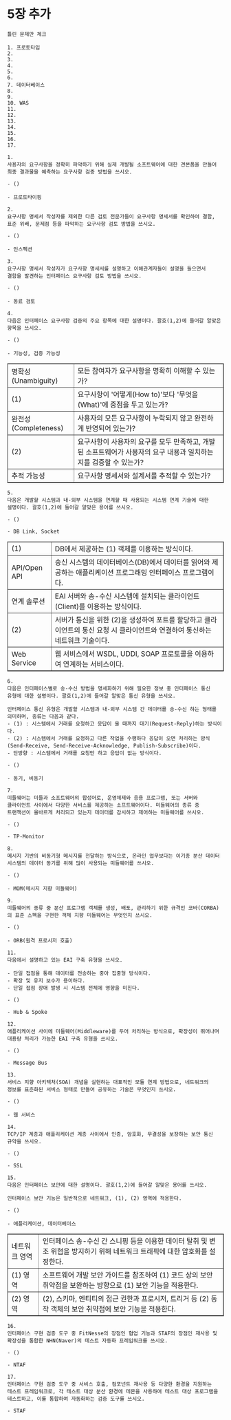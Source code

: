 # 5장 추가

```
틀린 문제만 체크
```

```
1. 프로토타입
2. 
3. 
4. 
5. 
6. 
7. 데이터베이스
8. 
9. 
10. WAS
11. 
12. 
13. 
14. 
15. 
16.
17.
```

```
1.
사용자의 요구사항을 정확히 파악하기 위해 실제 개발될 소프트웨어에 대한 견본품을 만들어 
최종 결과물을 예측하는 요구사항 검증 방법을 쓰시오.

- ()

- 프로토타이핑
```

```
2.
요구사항 명세서 작성자를 제외한 다른 검토 전문가들이 요구사항 명세서를 확인하여 결함, 
표준 위배, 문제점 등을 파악하는 요구사항 검토 방법을 쓰시오.

- ()

- 인스펙션
```

```
3.
요구사항 명세서 작성자가 요구사항 명세서를 설명하고 이해관계자들이 설명을 들으면서 
결함을 발견하는 인터페이스 요구사항 검토 방법을 쓰시오.

- ()

- 동료 검토
```

```
4.
다음은 인터페이스 요구사항 검증의 주요 항목에 대한 설명이다. 괄호(1,2)에 들어갈 알맞은 항목을 쓰시오.

- ()

- 기능성, 검증 가능성
```
<table border="1">
    <tr>
        <td>명확성(Unambiguity)
        </td>
        <td>모든 참여자가 요구사항을 명확히 이해할 수 있는가?
        </td>
    </tr>
    <tr>
        <td>(1)
        </td>
        <td>요구사항이 '어떻게(How to)'보다 '무엇을(What)'에 중점을 두고 있는가?
        </td>
    </tr>
    <tr>
        <td>완전성(Completeness)
        </td>
        <td>사용자의 모든 요구사항이 누락되지 않고 완전하게 반영되어 있는가?
        </td>
    </tr>
    <tr>
        <td>(2)
        </td>
        <td>요구사항이 사용자의 요구를 모두 만족하고, 개발된 소프트웨어가 사용자의 
        요구 내용과 일치하는지를 검증할 수 있는가?
        </td>
    </tr>
    <tr>
        <td>추적 가능성
        </td>
        <td>요구사항 명세서와 설계서를 추적할 수 있는가?
        </td>
    </tr>
</table>

```
5.
다음은 개발할 시스템과 내-외부 시스템을 연계할 때 사용되는 시스템 연계 기술에 대한 
설명이다. 괄호(1,2)에 들어갈 알맞은 용어를 쓰시오.

- ()

- DB Link, Socket
```
<table border="1">
    <tr>
        <td>(1)
        </td>
        <td>DB에서 제공하는 (1) 객체를 이용하는 방식이다.
        </td>
    </tr>
    <tr>
        <td>API/Open API
        </td>
        <td>송신 시스템의 데이터베이스(DB)에서 데이터를 읽어와 제공하는 애플리케이션 프로그래밍 인터페이스 프로그램이다.
        </td>
    </tr>
    <tr>
        <td>연계 솔루션
        </td>
        <td>EAI 서버와 송-수신 시스템에 설치되는 클라이언트(Client)를 이용하는 방식이다.
        </td>
    </tr>
    <tr>
        <td>(2)
        </td>
        <td>서버가 통신을 위한 (2)을 생성하여 포트를 할당하고 클라이언트의 통신 요청 시 클라이언트와 연결하여 통신하는 네트워크 기술이다.
        </td>
    </tr>
    <tr>
        <td>Web Service
        </td>
        <td>웹 서비스에서 WSDL, UDDI, SOAP 프로토콜을 이용하여 연계하는 서비스이다.
        </td>
    </tr>
</table>

```
6.
다음은 인터페이스별로 송-수신 방법을 명세화하기 위해 필요한 정보 중 인터페이스 통신 
유형에 대한 설명이다. 괄호(1,2)에 들어갈 알맞은 통신 유형을 쓰시오.

인터페이스 통신 유형은 개발할 시스템과 내-외부 시스템 간 데이터를 송-수신 하는 형태를 의미하며, 종류는 다음과 같다.
- (1) : 시스템에서 거래를 요청하고 응답이 올 때까지 대기(Request-Reply)하는 방식이다.
- (2) : 시스템에서 거래를 요청하고 다른 작업을 수행하다 응답이 오면 처리하는 방식
(Send-Receive, Send-Receive-Acknowledge, Publish-Subscribe)이다.
- 단방향 : 시스템에서 거래를 요청만 하고 응답이 없는 방식이다.

- ()

- 동기, 비동기
```

```
7.
미들웨어는 미들과 소프트웨어의 합성어로, 운영체제와 응용 프로그램, 또는 서버와 
클라이언트 사이에서 다양한 서비스를 제공하는 소프트웨어이다. 미들웨어의 종류 중 
트랜잭션이 올바르게 처리되고 있는지 데이터를 감시하고 제어하는 미들웨어를 쓰시오.

- ()

- TP-Monitor
```

```
8.
메시지 기반의 비동기형 메시지를 전달하는 방식으로, 온라인 업무보다는 이기종 분산 데이터 
시스템의 데이터 동기를 위해 많이 사용되는 미들웨어를 쓰시오.

- ()

- MOM(메시지 지향 미들웨어)
```

```
9.
미들웨어의 종류 중 분산 프로그램 객체를 생성, 배포, 관리하기 위한 규격인 코바(CORBA)의 표준 스펙을 구현한 객체 지향 미들웨어는 무엇인지 쓰시오.

- ()

- ORB(원격 프로시저 호출)
```

```
11.
다음에서 설명하고 있는 EAI 구축 유형을 쓰시오.

- 단일 접점을 통해 데이터를 전송하는 중아 집중형 방식이다.
- 확장 및 유지 보수가 용이하다.
- 단일 접점 장애 발생 시 시스템 전체에 영향을 미친다.

- ()

- Hub & Spoke
```

```
12.
애플리케이션 사이에 미들웨어(Middleware)를 두어 처리하는 방식으로, 확장성이 뛰어나며 
대용량 처리가 가능한 EAI 구축 유형을 쓰시오.

- ()

- Message Bus
```

```
13.
서비스 지향 아키텍처(SOA) 개념을 실현하는 대표적인 모듈 연계 방법으로, 네트워크의 
정보를 표준화된 서비스 형태로 만들어 공유하는 기술은 무엇인지 쓰시오.

- ()

- 웹 서비스
```

```
14.
TCP/IP 계층과 애플리케이션 계층 사이에서 인증, 암호화, 무결성을 보장하는 보안 통신 
규약을 쓰시오.

- ()

- SSL
```

```
15.
다음은 인터페이스 보안에 대한 설명이다. 괄호(1,2)에 들어갈 알맞은 용어를 쓰시오.

인터페이스 보안 기능은 일반적으로 네트워크, (1), (2) 영역에 적용한다.

- ()

- 애플리케이션, 데이터베이스
```
<table border="1">
    <tr>
        <td>네트워크 영역
        </td>
        <td>인터페이스 송-수신 간 스니핑 등을 이용한 데이터 탈취 및 변조 위협을 방지하기 위해 네트워크 트래픽에 대한 암호화를 설정한다.
        </td>
    </tr>
    <tr>
        <td>(1) 영역
        </td>
        <td>소프트웨어 개발 보안 가이드를 참조하여 (1) 코드 상의 보안 취약점을 보완하는 방향으로 (1) 보안 기능을 적용한다.
        </td>
    </tr>
    <tr>
        <td>(2) 영역
        </td>
        <td>(2), 스키마, 엔티티의 접근 권한과 프로시저, 트리거 등 (2) 동작 객체의 보안 취약점에 보안 기능을 적용한다.
        </td>
    </tr>
</table>

```
16.
인터페이스 구현 검증 도구 중 FitNesse의 장점인 협업 기능과 STAF의 장점인 재사용 및 확장성을 통합한 NHN(Naver)의 테스트 자동화 프레임워크를 쓰시오.

- ()

- NTAF
```

```
17.
인터페이스 구현 검증 도구 중 서비스 호출, 컴포넌트 재사용 등 다양한 환경을 지원하는 
테스트 프레임워크로, 각 테스트 대상 분산 환경에 데몬을 사용하여 테스트 대상 프로그램을 
테스트하고, 이를 통합하여 자동화하는 검증 도구를 쓰시오.

- STAF
```